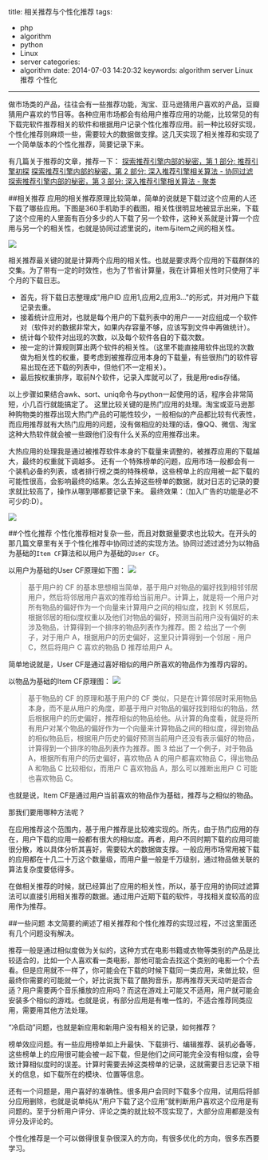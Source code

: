 title: 相关推荐与个性化推荐
tags:
  - php
  - algorithm
  - python
  - Linux
  - server
categories:
  - algorithm
date: 2014-07-03 14:20:32
keywords: algorithm server Linux 推荐 个性化

-----

做市场类的产品，往往会有一些推荐功能，淘宝、亚马逊猜用户喜欢的产品，豆瓣猜用户喜欢的节目等。各种应用市场都会有给用户推荐应用的功能，比较常见的有下载完软件推荐相关的软件和根据用户记录个性化推荐应用。前一种比较好实现，个性化推荐则麻烦一些，需要较大的数据做支撑。这几天实现了相关推荐和实现了一个简单版本的个性化推荐，简要记录下来。

有几篇关于推荐的文章，推荐一下：
[探索推荐引擎内部的秘密，第 1 部分: 推荐引擎初探](http://www.ibm.com/developerworks/cn/web/1103_zhaoct_recommstudy1/index.html)
[探索推荐引擎内部的秘密，第 2 部分: 深入推荐引擎相关算法 - 协同过滤](http://www.ibm.com/developerworks/cn/web/1103_zhaoct_recommstudy2/index.html)
[探索推荐引擎内部的秘密，第 3 部分: 深入推荐引擎相关算法 - 聚类](http://www.ibm.com/developerworks/cn/web/1103_zhaoct_recommstudy3/index.html)

<!--more-->

##相关推荐
应用的相关推荐原理比较简单，简单的说就是下载过这个应用的人还下载了哪些应用。下图是360手机助手的截图，相关性很明显地被显示出来，下载了这个应用的人里面有百分多少的人下载了另一个软件，这种关系就是计算一个应用与另一个的相关性，也就是协同过滤里说的，item与item之间的相关性。

![](http://res.astraylinux.com/algorithm/recommend_360.png)

相关推荐最关键的就是计算两个应用的相关性。也就是要求两个应用的下载群体的交集。为了带有一定的时效性，也为了节省计算量，我在计算相关性时只使用了半个月的下载日志。

* 首先，将下载日志整理成"用户ID 应用1,应用2,应用3..."的形式，并对用户下载记录去重。
* 接着统计应用对，也就是每个用户的下载列表中的用户一一对应组成一个软件对（软件对的数据非常大，如果内存容量不够，应该写到文件中再做统计）。
* 统计每个软件对出现的次数，以及每个软件各自的下载次数。
* 按一定的计算规则算出两个软件的相关性。（这里不能直接用软件出现的次数做为相关性的权重，要考虑到被推荐应用本身的下载量，有些很热门的软件容易出现在还下载的列表中，但他们不一定相关）。
* 最后按权重排序，取前N个软件，记录入库就可以了，我是用redis存储。

以上步骤如果结合awk、sort、uniq命令与python一起使用的话，程序会非常简短，小几百行就能搞定了。
这里比较关键的是热门应用的处理。淘宝或亚马逊那种购物类的推荐出现大热门产品的可能性较少，一般相似的产品都比较有代表性，而应用推荐就有大热门应用的问题，没有做相应的处理的话，像QQ、微信、淘宝这种大热软件就会被一些跟他们没有什么关系的应用推荐出来。

大热应用的处理我是通过被推荐软件本身的下载量来调整的，被推荐应用的下载越大，最终的权重就下调越多。
还有一个特殊榜单的问题，应用市场一般都会有一个装机必备的列表，或者排行榜之类的特殊榜单，这些榜单上的应用被一起下载的可能性很高，会影响最终的结果。怎么去掉这些榜单的数据，就对日志的记录的要求就比较高了，操作从哪到哪都要记录下来。
最终效果：（加入广告的功能是必不可少的:D）。

![](http://res.astraylinux.com/algorithm/recommend_tui.jpg)

##个性化推荐
个性化推荐相对复杂一些，而且对数据量要求也比较大。在开头的那几篇文章里有关于个性化推荐中协同过滤的实现方法。协同过滤过滤分为以物品为基础的`Item CF`算法和以用户为基础的`User CF`。

以用户为基础的User CF原理如下图：
![](http://res.astraylinux.com/algorithm/recommend_user_cf.gif)
>基于用户的 CF 的基本思想相当简单，基于用户对物品的偏好找到相邻邻居用户，然后将邻居用户喜欢的推荐给当前用户。计算上，就是将一个用户对所有物品的偏好作为一个向量来计算用户之间的相似度，找到 K 邻居后，根据邻居的相似度权重以及他们对物品的偏好，预测当前用户没有偏好的未涉及物品，计算得到一个排序的物品列表作为推荐。图 2 给出了一个例子，对于用户 A，根据用户的历史偏好，这里只计算得到一个邻居 - 用户 C，然后将用户 C 喜欢的物品 D 推荐给用户 A。

简单地说就是，User CF是通过喜好相似的用户所喜欢的物品作为推荐内容的。

以物品为基础的Item CF原理图：
![](http://res.astraylinux.com/algorithm/recommend_item_cf.gif)
>基于物品的 CF 的原理和基于用户的 CF 类似，只是在计算邻居时采用物品本身，而不是从用户的角度，即基于用户对物品的偏好找到相似的物品，然后根据用户的历史偏好，推荐相似的物品给他。从计算的角度看，就是将所有用户对某个物品的偏好作为一个向量来计算物品之间的相似度，得到物品的相似物品后，根据用户历史的偏好预测当前用户还没有表示偏好的物品，计算得到一个排序的物品列表作为推荐。图 3 给出了一个例子，对于物品 A，根据所有用户的历史偏好，喜欢物品 A 的用户都喜欢物品 C，得出物品 A 和物品 C 比较相似，而用户 C 喜欢物品 A，那么可以推断出用户 C 可能也喜欢物品 C。

也就是说，Item CF是通过用户当前喜欢的物品作为基础，推荐与之相似的物品。

那我们要用哪种方法呢？

在应用推荐这个范围内，基于用户推荐是比较难实现的。所先，由于热门应用的存在，用户下载的应用一般都有很大的相似度。再者，用户不同时期下载的应用可能很分散，难以具体分析其喜好，需要较大的数据做支撑。一般应用市场常用被下载的应用都在十几二十万这个数量级，而用户量一般是千万级别，通过物品做关联的算法复杂度要低得多。

在做相关推荐的时候，就已经算出了应用的相关性，所以，基于应用的协同过滤算法可以直接引用相关推荐的数据。通过用户近期下载的软件，寻找相关度较高的应用作为推荐。

##一些问题
本文简要的阐述了相关推荐和个性化推荐的实现过程，不过这里面还有几个问题没有解决。

推荐一般是通过相似度做为关似的，这种方式在电影书籍或衣物等类别的产品是比较适合的，比如一个人喜欢看一类电影，那他可能会去找这个类别的电影一个个去看。但是应用就不一样了，你可能会在下载的时候下载同一类应用，来做比较，但最终你需要的可能就一个，好比说我下载了酷狗音乐，那再推荐天天动听是否合适？用户需要两个音乐播放的应用吗？而这在游戏上可能又不适用，用户就可能会安装多个相似的游戏。也就是说，有部分应用是有唯一性的，不适合推荐同类应用，需要用其他方法处理。

“冷启动”问题，也就是新应用和新用户没有相关的记录，如何推荐？

榜单效应问题。有一些应用榜单如上升最快、下载排行、编辑推荐、装机必备等，这些榜单上的应用很可能会被一起下载，但是他们之间可能完全没有相似度，会导致计算相似度时的误差。计算时需要去掉这类榜单的记录，这就需要日志记录下相关的信息，如下载所在的模块、位置等信息。

还有一个问题是，用户喜好的准确性。很多用户会同时下载多个应用，试用后将部分应用删除，也就是说单纯从“用户下载了这个应用”就判断用户喜欢这个应用是有问题的。至于分析用户评分、评论之类的就比较不现实现了，大部分应用都是没有评分及评论的。

个性化推荐是一个可以做得很复杂很深入的方向，有很多优化的方向，很多东西要学习。
